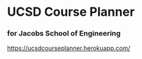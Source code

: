 # UCSD Course Planner
### for Jacobs School of Engineering

https://ucsdcourseplanner.herokuapp.com/
